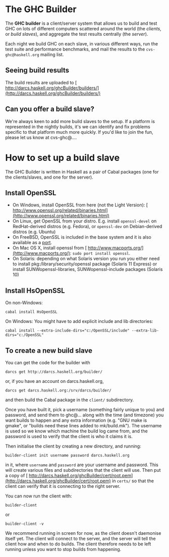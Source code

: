 # The GHC Builder



The **GHC builder** is a client/server system that allows us to build and test GHC on lots of different computers scattered around the world (the *clients*, or *build slaves*), and aggregate the test results centrally (the *server*).



Each night we build GHC on each slave, in various different ways, run the test suite and performance benchmarks, and mail the results to the `cvs-ghc@haskell.org` mailing list.  


## Seeing build results



The build results are uploaded to [
http://darcs.haskell.org/ghcBuilder/builders/](http://darcs.haskell.org/ghcBuilder/builders/)


## Can you offer a build slave?



We're always keen to add more build slaves to the setup. If a platform is represented in the nightly builds, it's we can identify and fix problems specific to that platform much more quickly.  If you'd like to join the fun, please let us know at cvs-ghc@…. 


# How to set up a build slave



The GHC Builder is written in Haskell as a pair of Cabal packages (one for the clients/slaves, and one for the server).


## Install OpenSSL


- On Windows, install OpenSSL from here (not the Light Version): [
  http://www.openssl.org/related/binaries.html](http://www.openssl.org/related/binaries.html)
- On Linux, get OpenSSL from your distro.  E.g. install `openssl-devel` on RedHat-derived distros (e.g. Fedora), or `openssl-dev` on Debian-derived distros (e.g. Ubuntu)
- On FreeBSD, OpenSSL is included in the base system and it is also available as a [
  port](http://www.freshports.org/security/openssl).
- On Mac OS X, install openssl from [
  http://www.macports.org/](http://www.macports.org/): `sudo port install openssl`.
- On Solaris: depending on what Solaris version you run you either need to install pkg:/library/security/openssl package (Solaris 11 Express) or install SUNWopenssl-libraries, SUNWopenssl-include packages (Solaris 10)

## Install HsOpenSSL



On non-Windows:


```wiki
cabal install HsOpenSSL
```


On Windows: You might have to add explicit include and lib directories:


```wiki
cabal install --extra-include-dirs="c:/OpenSSL/include" --extra-lib-dirs="c:/OpenSSL"
```

## To create a new build slave



You can get the code for the builder with


```wiki
darcs get http://darcs.haskell.org/builder/
```


or, if you have an account on darcs.haskell.org,


```wiki
darcs get darcs.haskell.org:/srv/darcs/builder/
```


and then build the Cabal package in the `client/` subdirectory.



Once you have built it, pick a username (something fairly unique to you) and password, and send them to ghc@… along with the time (and timezone) you want builds to happen and any extra information (e.g. "GNU make is gmake", or "builds need these lines added to mk/build.mk"). The username is used so we know which machine the build log came from, and the password is used to verify that the client is who it claims it is.



Then initialise the client by creating a new directory, and running:


```wiki
builder-client init username password darcs.haskell.org
```


in it, where `username` and `password` are your username and password. This will create various files and subdirectories that the client will use. Then put a copy of [
http://darcs.haskell.org/ghcBuilder/cert/root.pem](http://darcs.haskell.org/ghcBuilder/cert/root.pem) in `certs/` so that the client can verify that it is connecting to the right server.



You can now run the client with:


```wiki
builder-client
```


or


```wiki
builder-client -v
```


We recommend running in screen for now, as the client doesn't daemonise itself yet. The client will connect to the server, and the server will tell the client how and when to do builds. The client therefore needs to be left running unless you want to stop builds from happening.


